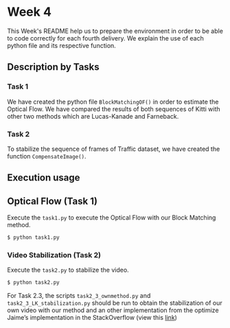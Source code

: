 # Week 4

This Week's README help us to prepare the environment in order to be able to code correctly for each fourth delivery. We explain the use of each python file and its respective function.

## Description by Tasks

### Task 1
We have created the python file `BlockMatchingOF()` in order to estimate the Optical Flow. We have compared the results of both sequences of Kitti with other two methods which are Lucas-Kanade and Farneback. 


### Task 2

To stabilize the sequence of frames of Traffic dataset, we have created the function `CompensateImage()`.



## Execution usage
## Optical Flow (Task 1)
Execute the `task1.py` to execute the Optical Flow with our Block Matching method.
```sh
$ python task1.py
```

### Video Stabilization (Task 2)
Execute the `task2.py` to stabilize the video.
```sh
$ python task2.py
```

For Task 2.3, the scripts `task2_3_ownmethod.py` and `task2_3_LK_stabilization.py` should be run to obtain the stabilization of our own video with our method and an other implementation from the optimize Jaime’s implementation in the StackOverflow (view this [link](https://stackoverflow.com/questions/14321092/lucas-kanade-python-numpy-implementation-uses-enormous-amount-of-memory))
